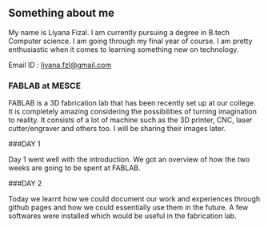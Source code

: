## Something about me

My name is Liyana Fizal. I am currently pursuing a degree in B.tech Computer science. I am going through my final year of course. I am pretty enthusiastic when it comes to learning something new on technology. 

Email ID : liyana.fzl@gmail.com



### FABLAB at MESCE

FABLAB is a 3D fabrication lab that has been recently set up at our college. It is completely amazing considering the possibilities of turning imagination to reality.  It consists of a lot of machine such as the 3D printer, CNC, laser cutter/engraver and others too. I will be sharing their images later.



###DAY 1

Day 1 went well with the introduction. We got an overview of how the two weeks are going to be spent at FABLAB. 

###DAY 2 

Today we learnt how we could document our work and experiences through github pages and how we could essentially use them in the future.
A few softwares were installed which would be useful in the fabrication lab.

